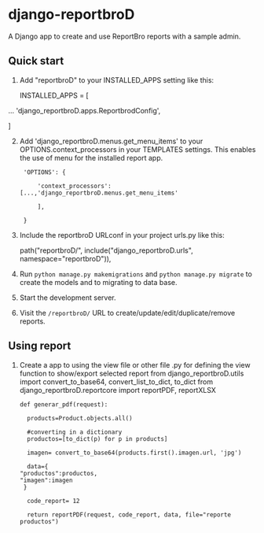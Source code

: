 # django-reportbroD
A Django app to create and use ReportBro reports with a sample admin.

Quick start
-----------

1. Add "reportbroD" to your INSTALLED_APPS setting like this:

    INSTALLED_APPS = [
   
...
   'django_reportbroD.apps.ReportbrodConfig',

   ]

2. Add 'django_reportbroD.menus.get_menu_items' to your OPTIONS.context_processors in your TEMPLATES settings. This enables the use of menu for the installed report app. 

        'OPTIONS': {
   
            'context_processors': [...,'django_reportbroD.menus.get_menu_items'
   
            ],
            
        }


3. Include the reportbroD URLconf in your project urls.py like this:

   path("reportbroD/", include("django_reportbroD.urls", namespace="reportbroD")),

4. Run ``python manage.py makemigrations`` and ``python manage.py migrate`` to create the models and to migrating to data base.

5. Start the development server.

6. Visit the ``/reportbroD/`` URL to create/update/edit/duplicate/remove reports.


Using report
-----------

1. Create a app to using the view file or other file .py for defining the view function to show/export selected report
  from django_reportbroD.utils import convert_to_base64, convert_list_to_dict, to_dict
   from django_reportbroD.reportcore import reportPDF, reportXLSX
   ```
   def generar_pdf(request):
   
     products=Product.objects.all()
   
     #converting in a dictionary
     productos=[to_dict(p) for p in products]
   
     imagen= convert_to_base64(products.first().imagen.url, 'jpg')
   
     data={
   "productos":productos,
   "imagen":imagen
    }
   
     code_report= 12

     return reportPDF(request, code_report, data, file="reporte productos")
 
   ```

